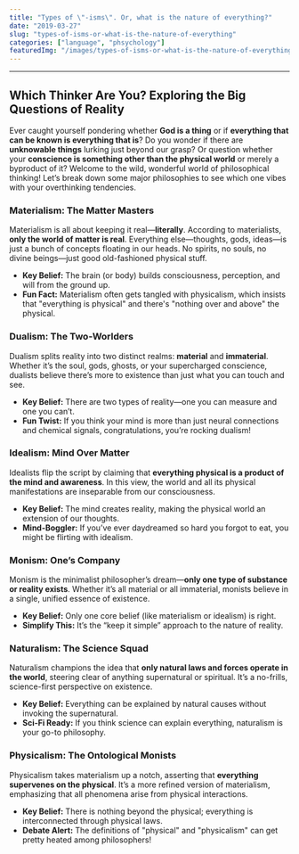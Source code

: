 ```yaml
---
title: "Types of \"-isms\". Or, what is the nature of everything?"
date: "2019-03-27"
slug: "types-of-isms-or-what-is-the-nature-of-everything"
categories: ["language", "phsychology"]
featuredImg: "/images/types-of-isms-or-what-is-the-nature-of-everything-featured.jpeg"
---
```

---

## **Which Thinker Are You? Exploring the Big Questions of Reality**


Ever caught yourself pondering whether **God is a thing** or if **everything that can be known is everything that is**? Do you wonder if there are **unknowable things** lurking just beyond our grasp? Or question whether your **conscience is something other than the physical world** or merely a byproduct of it? Welcome to the wild, wonderful world of philosophical thinking! Let’s break down some major philosophies to see which one vibes with your overthinking tendencies.

### **Materialism: The Matter Masters**
Materialism is all about keeping it real—**literally**. According to materialists, **only the world of matter is real**. Everything else—thoughts, gods, ideas—is just a bunch of concepts floating in our heads. No spirits, no souls, no divine beings—just good old-fashioned physical stuff.

- **Key Belief:** The brain (or body) builds consciousness, perception, and will from the ground up.
- **Fun Fact:** Materialism often gets tangled with physicalism, which insists that "everything is physical" and there's "nothing over and above" the physical.

### **Dualism: The Two-Worlders**
Dualism splits reality into two distinct realms: **material** and **immaterial**. Whether it’s the soul, gods, ghosts, or your supercharged conscience, dualists believe there’s more to existence than just what you can touch and see.

- **Key Belief:** There are two types of reality—one you can measure and one you can’t.
- **Fun Twist:** If you think your mind is more than just neural connections and chemical signals, congratulations, you’re rocking dualism!

### **Idealism: Mind Over Matter**
Idealists flip the script by claiming that **everything physical is a product of the mind and awareness**. In this view, the world and all its physical manifestations are inseparable from our consciousness.

- **Key Belief:** The mind creates reality, making the physical world an extension of our thoughts.
- **Mind-Boggler:** If you’ve ever daydreamed so hard you forgot to eat, you might be flirting with idealism.

### **Monism: One’s Company**
Monism is the minimalist philosopher’s dream—**only one type of substance or reality exists**. Whether it’s all material or all immaterial, monists believe in a single, unified essence of existence.

- **Key Belief:** Only one core belief (like materialism or idealism) is right.
- **Simplify This:** It’s the “keep it simple” approach to the nature of reality.

### **Naturalism: The Science Squad**
Naturalism champions the idea that **only natural laws and forces operate in the world**, steering clear of anything supernatural or spiritual. It’s a no-frills, science-first perspective on existence.

- **Key Belief:** Everything can be explained by natural causes without invoking the supernatural.
- **Sci-Fi Ready:** If you think science can explain everything, naturalism is your go-to philosophy.

### **Physicalism: The Ontological Monists**
Physicalism takes materialism up a notch, asserting that **everything supervenes on the physical**. It’s a more refined version of materialism, emphasizing that all phenomena arise from physical interactions.

- **Key Belief:** There is nothing beyond the physical; everything is interconnected through physical laws.
- **Debate Alert:** The definitions of "physical" and "physicalism" can get pretty heated among philosophers!

